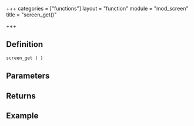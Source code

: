 +++
categories = ["functions"]
layout = "function"
module = "mod_screen"
title = "screen_get()"

+++

## Definition

    screen_get ( )

## Parameters

## Returns

## Example
